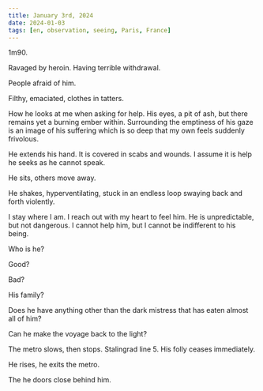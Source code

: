 ```yaml
---
title: January 3rd, 2024
date: 2024-01-03
tags: [en, observation, seeing, Paris, France]
---
```



1m90. 

Ravaged by heroin. Having terrible withdrawal.

People afraid of him.

Filthy, emaciated, clothes in tatters.

How he looks at me when asking for help. His eyes, a pit of ash, but there remains yet a burning ember within. Surrounding the emptiness of his gaze is an image of his suffering which is so deep that my own feels suddenly frivolous.

He extends his hand. It is covered in scabs and wounds. I assume it is help he seeks as he cannot speak.

He sits, others move away.

He shakes, hyperventilating, stuck in an endless loop swaying back and forth violently.

I stay where I am. I reach out with my heart to feel him. He is unpredictable, but not dangerous. I cannot help him, but I cannot be indifferent to his being.

Who is he? 

Good? 

Bad? 

His family? 

Does he have anything other than the dark mistress that has eaten almost all of him? 

Can he make the voyage back to the light?

The metro slows, then stops. Stalingrad line 5.
His folly ceases immediately. 

He rises, he exits the metro. 

The he doors close behind him.

